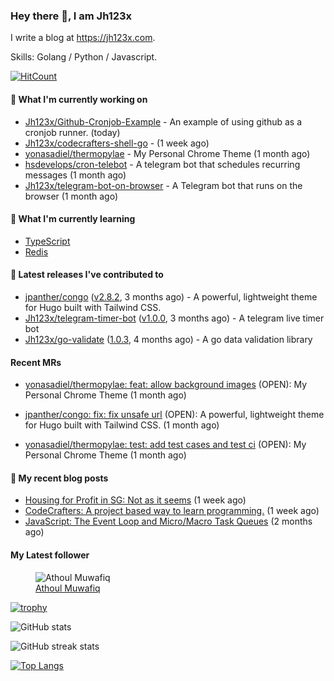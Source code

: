 ### Hey there 👋, I am Jh123x

I write a blog at https://jh123x.com.

Skills: Golang / Python / Javascript.

[![HitCount](https://hits.dwyl.com/jh123x/jh123x.svg?style=flat-square)](http://hits.dwyl.com/jh123x/jh123x)

#### 👷 What I'm currently working on

- [Jh123x/Github-Cronjob-Example](https://github.com/Jh123x/Github-Cronjob-Example) - An example of using github as a cronjob runner. (today)
- [Jh123x/codecrafters-shell-go](https://github.com/Jh123x/codecrafters-shell-go) -  (1 week ago)
- [yonasadiel/thermopylae](https://github.com/yonasadiel/thermopylae) - My Personal Chrome Theme (1 month ago)
- [hsdevelops/cron-telebot](https://github.com/hsdevelops/cron-telebot) - A telegram bot that schedules recurring messages (1 month ago)
- [Jh123x/telegram-bot-on-browser](https://github.com/Jh123x/telegram-bot-on-browser) - A Telegram bot that runs on the browser (1 month ago)

#### 🌱 What I'm currently learning
- [TypeScript](https://www.typescriptlang.org/ "TypeScript Language")
- [Redis](https://redis.io/ "Redis")

#### 🔭 Latest releases I've contributed to

- [jpanther/congo](https://github.com/jpanther/congo) ([v2.8.2](https://github.com/jpanther/congo/releases/tag/v2.8.2), 3 months ago) - A powerful, lightweight theme for Hugo built with Tailwind CSS.
- [Jh123x/telegram-timer-bot](https://github.com/Jh123x/telegram-timer-bot) ([v1.0.0](https://github.com/Jh123x/telegram-timer-bot/releases/tag/v1.0.0), 3 months ago) - A telegram live timer bot
- [Jh123x/go-validate](https://github.com/Jh123x/go-validate) ([1.0.3](https://github.com/Jh123x/go-validate/releases/tag/1.0.3), 4 months ago) - A go data validation library

#### Recent MRs


-    [yonasadiel/thermopylae: feat: allow background images](https://github.com/yonasadiel/thermopylae/pull/5) (OPEN): My Personal Chrome Theme (1 month ago)

-    [jpanther/congo: fix: fix unsafe url](https://github.com/jpanther/congo/pull/901) (OPEN): A powerful, lightweight theme for Hugo built with Tailwind CSS. (1 month ago)

-    [yonasadiel/thermopylae: test: add test cases and test ci](https://github.com/yonasadiel/thermopylae/pull/3) (OPEN): My Personal Chrome Theme (1 month ago)


#### 📜 My recent blog posts

- [Housing for Profit in SG: Not as it seems](https://jh123x.com/blog/2024/housing-in-sg/) (1 week ago)
- [CodeCrafters: A project based way to learn programming.](https://jh123x.com/blog/2024/codecrafters/) (1 week ago)
- [JavaScript: The Event Loop and Micro/Macro Task Queues](https://jh123x.com/blog/2024/learning-more-about-javascript/) (2 months ago)

#### My Latest follower


<figure>
  <img src="https://avatars.githubusercontent.com/u/35678534?u=6c88d042c330c3e543a1028be27a1ebba7ddec0d&amp;v=4" alt="Athoul Muwafiq"/>
  <figcaption><a href="https://github.com/athoulmuwafiq">Athoul Muwafiq</a></figcaption>
</figure>


[![trophy](https://github-profile-trophy.vercel.app/?username=Jh123x)](https://github.com/ryo-ma/github-profile-trophy)

![GitHub stats](https://github-readme-stats.vercel.app/api?username=Jh123x&show_icons=true)  

![GitHub streak stats](https://streak-stats.demolab.com/?user=Jh123x)  

[![Top Langs](https://github-readme-stats.vercel.app/api/top-langs/?username=Jh123x)](https://github.com/anuraghazra/github-readme-stats)
